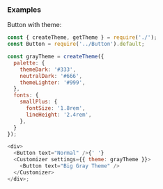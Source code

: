 ### Examples

Button with theme:

```js { "props": { "data-description": "basic" } }
const { createTheme, getTheme } = require('./');
const Button = require('../Button').default;

const grayTheme = createTheme({
  palette: {
    themeDark: '#333',
    neutralDark: '#666',
    themeLighter: '#999',
  },
  fonts: {
    smallPlus: {
      fontSize: '1.8rem',
      lineHeight: '2.4rem',
    },
  }
});

<div>
  <Button text="Normal" />{' '}
  <Customizer settings={{ theme: grayTheme }}>
    <Button text="Big Gray Theme" />
  </Customizer>
</div>;
```
